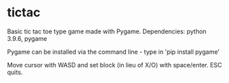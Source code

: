 # tictac
Basic tic tac toe type game made with Pygame.
Dependencies:
python 3.9.6, pygame

Pygame can be installed via the command line - type in 'pip install pygame'

Move cursor with WASD and set block (in lieu of X/O) with space/enter. ESC quits.
